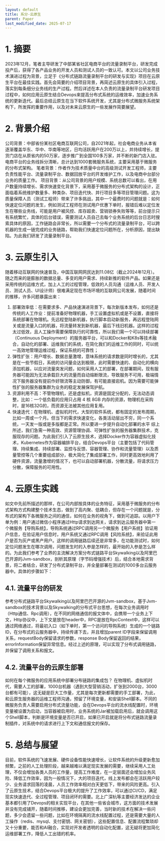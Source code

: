 ```yaml
---
layout: default
title: 系分-云原生
parent: Paper
last_modified_date: 2025-07-17
---
```


# 1. 摘要

2023年12月，笔者主导研发了中部某省社区电商平台的流量录制平台，研发完成投产后，获得了各产品业务的开发人员和测试人员的一致认可。本文以公司业务技术演进过程为背景，立足于《分布式链路流量录制平台的研发与实现》项目在云原生平台在最佳实践。首先会简要的介绍项目背景，再简述云原生的具体引入过程，落实到每条细分业务线的生产过程。然后详述在本人负责的流量录制平台研发项目过程中，如何应用云原生结合Devops来提高分布式系统的运维效率，加速业务系统的更新迭代。最后总结云原生在当下软件系统开发，尤其是分布式微服务系统架构下，所发挥的重要作用，以及对未来云原生的一些发展作简要展望。

# 2. 背景介绍

公司背景：中部省份某社区电商互联网公司，自2021年起，社会电商业务从本省逐渐覆盖华东、华中、华南等地区，日均活跃用户在200万以上，并持续增长，提货门店在从原省内的50万家，逐步推广到全国100多万家，并不断的新门店入驻。电商平台的业务线拆分清晰，总计达到1000套微服务系统，主要采用基于微服务的分布式架构。
笔者背景：作者作为技术质量中台的高级测试开发工程师，主要负责性能平台、流量录制平台、数据回放平台的开发维护工作，以及电商中台部分业务的质量工作。
项目背景：从公司背景的用户规模、系统总数可以看出，在用户数量持续增长、需求快速变化背景下，采用基于微服务的分布式架构的设计，正面临着系统维护数量多、种类杂、项目迭代快、并行项目多等项目管理问题。这为质量保障人员（测试工程师）带来了许多挑战，其中一个最费时的问题就是：如何快速定位问题的发生，例如测试工程师在测试用户优惠下单时，报错后难以定位发生在哪些业务线，可能是用户被风控、库存超卖、营销锁券失败等等，前台提示只有系统繁忙，具体的后台错误，需要测试人员自己去每个业务系统的后台日志时搜索具体的原因，工作链路会非常长，所以需要一个分布式的流量录制平台，可以跨机器的生成一链完成的业务链路，帮助我们快速定位问题所在，分析原因，提出缺陷。为此我们研发了流量录制平台。

# 3. 云原生引入

随着移动互联网的快速普及，中国互联网网民达到11.08亿（截止2024年12月）。随之而来的是膨胀的数据总量、多变的用户需求、持续新推的软件产品。如果还是采用传统的运维方式，加上人工的过程管理，低效的人员沟通（运维人员、开发人员、测试人员、UI设计师）很难满足现在市场环境的互联网公司发展，随着时间的推移，许多问题暴露出来：

1. 部署效率低：在需要求多、产品快速演进背景下，每次新版本发布，如何还是传统的人工作业：提前准备好物理机器，手工设置虚拟机或是不设置，直接将系统部署在物理机。先远程登陆新机器，执行脚本启动新服务，再远程登陆网关或是流量入口的机器，将流量转发到新机器，最后下线旧机器。这样的过程太过低效，且人工操作需要保障执行的可靠性，所以我们需一个可以持续部署（Continuous
Deployment）的服务器平台，可以和Docker和K8s等技术融合，自动化的部署、运维我们的系统，在简化我们的运维工作的同时，可以统一高效地管理运维过程，保证系统的可靠性；
2. 弹性扩张：用户增长、数据总量激增，意味系统的请求数是同时增长的，尤其是在一些节假日，系统的访问量会达到极限，此时需要快速的、自动化的横向添加机器，以应对流量突发问题，如何采用人工的部署，在部署期间，现有服务器可能因为无法承载巨大的流量而自动熔断限流，导致服务不可用，极端情况下服务器没有提前作好限流等主动防御，有可能直接宕机。因为需要可能弹性扩张的服务器集群为业务的稳定发展保驾护航。
3. 资源利用不高：不管物理机，还是虚拟机，资源是固定分配的，无法动态调整，比如：一个低负载的应用只占用 4 核 8GB
   内存的资源，物理机在采购时，是16核32G的，而资源无法被其他应用复用。
4. 快速迭代：在物理机、虚拟机时代，大型的软件系统，都有固定的发布周期，比如一周或一个月。但当下的需求快速变化，各类活动层出不穷，同一个系统，一天发一版或是多版都是正常。所以要进一步提升自动化部署的水平
   综上所述，我们急需一种高效、资源管理协调、可弹性扩张的服务器集群技术，克服现存的问题。为此我们引入了云原生技术，选择Docker作为容器虚拟化技术，Kubernetes作为容器编排平台，结合Devops平台（主要包括了代码管理、持续集成、持续部署、监控与反馈、容器管理、协作和流量管理）以及质量管控等几个重要组成部分，极大简化了集成部署工作，同时更高效地利用了硬件资源，流量激增的情况下，也可以自动部署机器，分散流量，将请求压力分散，保障服务的可用性。

# 4. 云原生实践

如文中先前所描述的那样，在公司内部按具体的业务特征，采用基于微服务的分布式架构方式构建整个技术生态，做到了高内聚、低耦合，但存在一个问题就是，分布式的架构下各微服务之间的通信，如何在业务的视角下，做到可追踪。以用户下单为例：用户通过微信小程序通过Http请求到达网关，请求到达云服务器中第一个微服务【导购系统】，导购系统通过RPC调用另一个微服务【用户系统】验证用户信息，在验证用户信息时，用户系统又通过RPC调用【风险系统】，来验证此用户是否为灰产或黑产用户。这样的调用链路后续还是非常多，在功能测试时，如何定位问题发生在哪次调用，问题发生时的入参是怎样的，最开始的入参是怎么样的。为此我们参考了业界的主流解决方案分布式链路平台Skywalking以及阿里巴巴开源的Jvm-sandbox，剖析其原理（字节码增强技术）后，结合本地需求背景，将二者结合，研发了分布式录制平台，并全量部署在测试的1000多台云服务器中。具体的步骤如下：

## 4.1. 流量平台的研发

参考分布式链路平台Skywalking以及阿里巴巴开源的Jvm-sandbox，基于Jvm-sandbox的技术背景以及Skywalking的分布式平台思想，在每次业务调用时（Http通信、Rpc调用），在不同的网络通信的报文体中，会携带一个业务上下文，Http协议中，上下文是放在header中，RPC是放在RpcContext中，这样可以通过网络通过，将最初入口（如下单时，第一个访问的导购系统）生成的一个链路ID，在分布式的云服务器中，持续传递下去，并且增加parent
ID字段来保留调用关系，requestBody保留请求的参数，response
Body保留返回的结果，errorInformation保留异常信息。经过上述的原理，可以实现了分布式调用链路，并保留了调用关系和报文。

## 4.2. 流量平台的云原生部署

如何在每个微服务的应用系统中部署分布链路的集成包？
在物理机、虚拟机时代，需要人工的部署，1000台机器（遇到大型营销活动，扩张到2000台，3000台都有可能），这无疑是巨大工作量，尤其是每次更新都需要的手工部署，为此，和云原生服务器的运维工程师沟通，预留了环境变量，和安装Shell脚本。不同的微服务负责人需要启用分布式流量功能，会在Devops平台的流水线配置时，环境变量被设置为启动，当容器被启用时，业务系统的Jar被加载启用后，就会调用这个Shell脚本，判断是环境变量是否已开启，如果已开启就是将分布式链路流量录制插件，对系统中的请求进行上下文和通信报文的保存。

# 5. 总结与展望

目前，软件系统的飞速发展、硬件设备性能快速增长，让软件系统的升级更新愈加频繁，之前的人工处理阶段，越来越难以满足现实发展的需要，继续采用人工处理，不仅会增加各类人员的工作量，提高工作难度，在一定层面还会增加业务风险、降低工作效率，因为一般情况下，大的项目迭代，线上发布都会在活跃用户较少、业务请求回落的凌晨，人员工作效率相对白天更低下，带来的风险更高。引入了云原生技术，结合Devops平台极大的提升了工作效率，可以通过CI/CD，满足现实快速迭代、全过程管理、项目闭环的需要。北上广深杭等主要经济发达的企业基本都引用了Devops的相关实现平台，在其他一些省会城市，这方面的技术发展并没有完成铺开，随着时间推移，建设会更加完善，当时新的技术在解决一些问题，多少会遗留一些问题，比如在环境隔离的流水线配置过程，还是需要大量的人工操作（redis、mysql、支付密钥、网关密钥），这些配置信息、配置流程繁琐却又十分重要，能否和AI融合，实现对开发者透明的自动化配置，这无疑将更加简化运维部署工作，降低人工出错的机率。